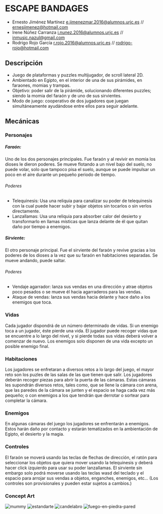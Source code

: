 ESCAPE BANDAGES
=======================================================

- Ernesto Jiménez Martínez 	e.jimenezmar.2016@alumnos.urjc.es //	ernesjimenez@hotmail.com
- Irene Núñez Carranza 		i.nunez.2016@alumnos.urjc.es 	//	inmusic.nazul@gmail.com
- Rodrigo Rojo García		r.rojo.2016@alumnos.urjc.es 	//	rodrigo-rojo@hotmail.com
 
## Descripción 

- Juego de plataformas y puzzles multijugador, de scroll lateral 2D. 
- Ambientado en Egipto, en el interior de una de sus pirámides, en faraones, momias y trampas. 
- Objetivo: poder salir de la pirámide, solucionando diferentes puzzles; siendo la momia del faraón y de uno de sus sirvientes. 
- Modo de juego: cooperativo de dos jugadores que juegan simultáneamente ayudándose entre ellos para seguir adelante.

## Mecánicas
### Personajes
##### Faraón: 
Uno de los dos personajes principales. Fue faraón y al revivir en momia los dioses le dieron poderes. Se mueve flotando a un nivel bajo del suelo, no puede volar, solo que tampoco pisa el suelo, aunque se puede impulsar un poco en el aire durante un pequeño periodo de tiempo.
###### Poderes
- Telequinesis: Usa una reliquia para canalizar su poder de telequinesis con la cual puede hacer subir y bajar objetos sin tocarlos o sin verlos directamente.
- Lanzallamas: Usa una reliquia para absorber calor del desierto y transformarlo en llamas místicas que lanza delante de él que quitan daño por tiempo a enemigos.
##### Sirviente:
El otro personaje principal. Fue el sirviente del faraón y revive gracias a los poderes de los dioses a la vez que su faraón en habitaciones separadas. Se mueve andando, puede saltar.
###### Poderes
- Vendaje agarrador: lanza sus vendas en una dirección y atrae objetos poco pesados o se mueve él hacia agarraderos para las vendas.
- Ataque de vendas: lanza sus vendas hacia delante y hace daño a los enemigos que toca.

### Vidas
Cada jugador dispondrá de un número determinado de vidas. Si un enemigo toca a un jugador, éste pierde una vida. El jugador puede recoger vidas que se encuentre a lo largo del nivel, y si pierde todas sus vidas deberá volver a comenzar de nuevo. Los enemigos solo disponen de una vida excepto un posible enemigo final.

### Habitaciones
Los jugadores se enfretaran a diversos retos a lo largo del juego, el mayor reto son los puzles de las salas de las que tienen que salir. Los jugadores deberán recoger piezas para abrir la puerta de las cámaras. Estas cámaras les supondrán diversos retos, tales como, que se llene la cámara con arena, que las paredes de la cámara se junten y el espacio se haga cada vez más pequeño; o con enemigos a los que tendrán que derrotar o sortear para completar la cámara.

### Enemigos
En algunas cámaras del juego los jugadores se enfrentarán a enemigos. Estos harán daño por contacto y estarán tematizados en la ambientación de Egipto, el desierto y la magia.

### Controles
El faraón se moverá usando las teclas de flechas de dirección, el ratón para seleccionar los objetos que quiera mover usando la telequinesis y deberá hacer click izquierdo para usar su poder lanzallamas. El sirviente sin embargo solo podrá moverse usando las teclas wasd del teclado y el espacio para arrojar sus vendas a objetos, enganches, enemigos, etc... (Los controles son provisionales y pueden estar sujetos a cambios.)

### Concept Art
![mummy](https://user-images.githubusercontent.com/18311855/45764286-ad7f7c00-bc32-11e8-9130-e81fcb195a75.png)
![estandarte](https://user-images.githubusercontent.com/18311855/45764365-d99afd00-bc32-11e8-943d-beded2a61243.png)
![candelabro](https://user-images.githubusercontent.com/18311855/45764419-f7686200-bc32-11e8-8d98-cab42f7c2bf3.gif)
![fuego-en-piedra-pared](https://user-images.githubusercontent.com/18311855/45764426-fb947f80-bc32-11e8-9e4e-f1d128715cf5.gif)
